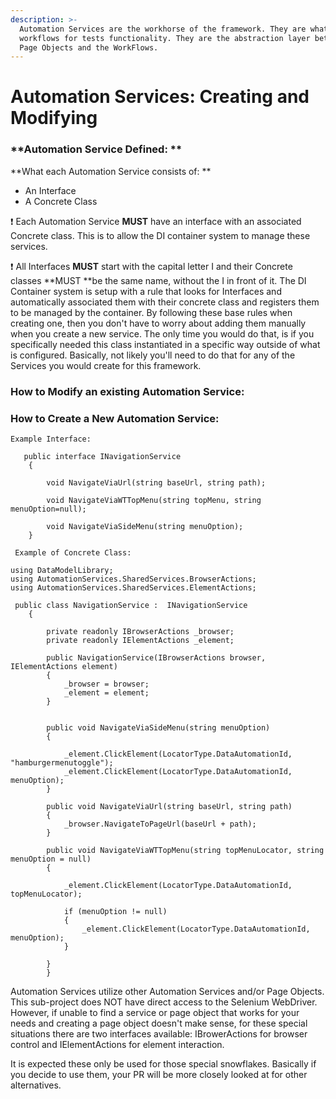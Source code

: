 ```yaml
---
description: >-
  Automation Services are the workhorse of the framework. They are what give the
  workflows for tests functionality. They are the abstraction layer between the
  Page Objects and the WorkFlows.
---
```


# Automation Services: Creating and Modifying

### **Automation Service Defined: **

**What each Automation Service consists of: **

* An Interface 
* A Concrete Class

:exclamation: Each Automation Service **MUST** have an interface with an associated Concrete class. This is to allow the DI container system to manage these services.

:exclamation: All Interfaces **MUST** start with the capital letter I and their Concrete classes **MUST **be the same name, without the I in front of it.  The DI Container system is setup with a rule that looks for Interfaces and automatically associated them with their concrete class and registers them to be managed by the container. By following these base rules when creating one, then you don't have to worry about adding them manually when you create a new service. The only time you would do that, is if you specifically needed this class instantiated in a specific way outside of what is configured. Basically, not likely you'll need to do that for any of the Services you would create for this framework.

### How to Modify an existing Automation Service: 

### How to Create a New Automation Service:

```
Example Interface: 

   public interface INavigationService
    {           

        void NavigateViaUrl(string baseUrl, string path);

        void NavigateViaWTTopMenu(string topMenu, string menuOption=null);

        void NavigateViaSideMenu(string menuOption);
    }
```

```
 Example of Concrete Class:
 
using DataModelLibrary;
using AutomationServices.SharedServices.BrowserActions;
using AutomationServices.SharedServices.ElementActions;
 
 public class NavigationService :  INavigationService
    {
        
        private readonly IBrowserActions _browser;
        private readonly IElementActions _element;

        public NavigationService(IBrowserActions browser, IElementActions element)
        {           
            _browser = browser;
            _element = element;
        }


        public void NavigateViaSideMenu(string menuOption)
        {
           
            _element.ClickElement(LocatorType.DataAutomationId, "hamburgermenutoggle");
            _element.ClickElement(LocatorType.DataAutomationId, menuOption);           
        }

        public void NavigateViaUrl(string baseUrl, string path)
        {            
            _browser.NavigateToPageUrl(baseUrl + path);
        }

        public void NavigateViaWTTopMenu(string topMenuLocator, string menuOption = null)
        {
            
            _element.ClickElement(LocatorType.DataAutomationId, topMenuLocator);           

            if (menuOption != null)
            {
                _element.ClickElement(LocatorType.DataAutomationId, menuOption);
            }
           
        }
        }
```

Automation Services utilize other Automation Services and/or Page Objects. This sub-project does NOT have direct access to the Selenium WebDriver. However, if unable to find a service or page object that works for your needs and creating a page object doesn't make sense, for these special situations there are two interfaces available: IBrowerActions for browser control and IElementActions for element interaction.

It is expected these only be used for those special snowflakes. Basically if you decide to use them, your PR will be more closely looked at for other alternatives. 
